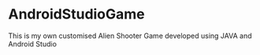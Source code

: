 # AndroidStudioGame
This is my own customised Alien Shooter Game developed using JAVA and Android Studio

